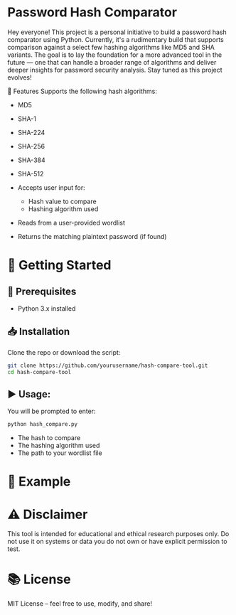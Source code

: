 # Password Hash Comparator

Hey everyone! 
This project is a personal initiative to build a password hash comparator using Python. Currently, it's a rudimentary build that supports comparison against a select few hashing algorithms like MD5 and SHA variants. The goal is to lay the foundation for a more advanced tool in the future — one that can handle a broader range of algorithms and deliver deeper insights for password security analysis. Stay tuned as this project evolves!

🧩 Features
Supports the following hash algorithms:
* MD5<br>
* SHA-1<br>
* SHA-224<br>
* SHA-256<br>
* SHA-384<br>
* SHA-512<br>

* Accepts user input for:
  * Hash value to compare<br>
  * Hashing algorithm used<br>
* Reads from a user-provided wordlist
* Returns the matching plaintext password (if found)<br>

# 🚀 Getting Started
## 🔧 Prerequisites
* Python 3.x installed

## 📥 Installation
Clone the repo or download the script:
```bash
git clone https://github.com/yourusername/hash-compare-tool.git
cd hash-compare-tool
```

## ▶️ Usage:
You will be prompted to enter:
```bash
python hash_compare.py
```
* The hash to compare
* The hashing algorithm used
* The path to your wordlist file

# 📂 Example


# ⚠️ Disclaimer
This tool is intended for educational and ethical research purposes only. Do not use it on systems or data you do not own or have explicit permission to test.

# 📚 License
MIT License – feel free to use, modify, and share!
